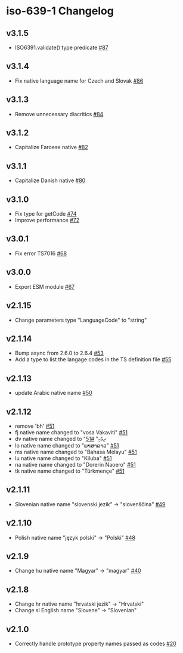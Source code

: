 # iso-639-1 Changelog

## v3.1.5

- ISO6391.validate() type predicate [#87](https://github.com/meikidd/iso-639-1/pull/87)

## v3.1.4

- Fix native language name for Czech and Slovak [#86](https://github.com/meikidd/iso-639-1/issues/86)

## v3.1.3

- Remove unnecessary diacritics [#84](https://github.com/meikidd/iso-639-1/pull/84)

## v3.1.2

- Capitalize Faroese native [#82](https://github.com/meikidd/iso-639-1/pull/82)

## v3.1.1

- Capitalize Danish native [#80](https://github.com/meikidd/iso-639-1/pull/80)

## v3.1.0

- Fix type for getCode [#74](https://github.com/meikidd/iso-639-1/pull/74)
- Improve performance [#72](https://github.com/meikidd/iso-639-1/pull/72)

## v3.0.1

- Fix error TS7016 [#68](https://github.com/meikidd/iso-639-1/issues/68)

## v3.0.0

- Export ESM module [#67](https://github.com/meikidd/iso-639-1/issues/67)

## v2.1.15

- Change parameters type "LanguageCode" to "string"

## v2.1.14

- Bump async from 2.6.0 to 2.6.4 [#53](https://github.com/meikidd/iso-639-1/pull/53)
- Add a type to list the langage codes in the TS definition file [#55](https://github.com/meikidd/iso-639-1/pull/55)

## v2.1.13

- update Arabic native name [#50](https://github.com/meikidd/iso-639-1/pull/50)

## v2.1.12

- remove 'bh' [#51](https://github.com/meikidd/iso-639-1/pull/51)
- fj native name changed to "vosa Vakaviti" [#51](https://github.com/meikidd/iso-639-1/pull/51)
- dv native name changed to "ދިވެހި" [#51](https://github.com/meikidd/iso-639-1/pull/51)
- lo native name changed to "ພາສາລາວ" [#51](https://github.com/meikidd/iso-639-1/pull/51)
- ms native name changed to "Bahasa Melayu" [#51](https://github.com/meikidd/iso-639-1/pull/51)
- lu native name changed to "Kiluba" [#51](https://github.com/meikidd/iso-639-1/pull/51)
- na native name changed to "Dorerin Naoero" [#51](https://github.com/meikidd/iso-639-1/pull/51)
- tk native name changed to "Türkmençe" [#51](https://github.com/meikidd/iso-639-1/pull/51)

## v2.1.11

- Slovenian native name "slovenski jezik" -> "slovenščina" [#49](https://github.com/meikidd/iso-639-1/pull/49)

## v2.1.10

- Polish native name "język polski" -> "Polski" [#48](https://github.com/meikidd/iso-639-1/pull/48)

## v2.1.9

- Change hu native name "Magyar" -> "magyar" [#40](https://github.com/meikidd/iso-639-1/pull/40)

## v2.1.8

- Change hr native name "hrvatski jezik" -> "Hrvatski"
- Change sl English name "Slovene" -> "Slovenian"

## v2.1.0

- Correctly handle prototype property names passed as codes [#20](https://github.com/meikidd/iso-639-1/issues/20)
